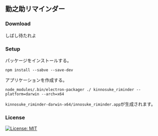 ## 勤之助リマインダー

### Download

しばし待たれよ

### Setup

パッケージをインストールする。

```
npm install --sabve --save-dev
```

アプリケーションを作成する。

```
node_modules/.bin/electron-packager ./ kinnosuke_riminder --platform=darwin --arch=x64
```

`kinnosuke_riminder-darwin-x64/innosuke_riminder.app`が生成されます。

### License

[![License: MIT](https://img.shields.io/badge/License-MIT-yellow.svg)](https://opensource.org/licenses/MIT)


